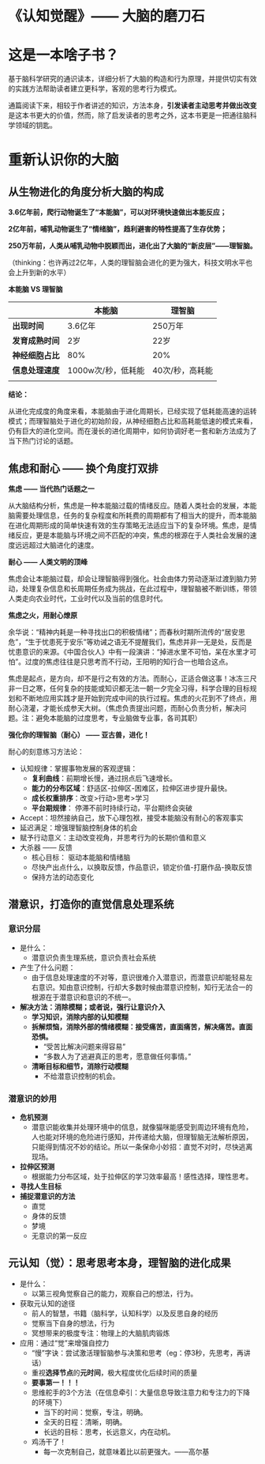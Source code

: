 # 《认知觉醒》—— 大脑的磨刀石

# **这是一本啥子书？**

基于脑科学研究的通识读本，详细分析了大脑的构造和行为原理，并提供切实有效的实践方法帮助读者建立更科学，客观的思考行为模式。

通篇阅读下来，相较于作者讲述的知识，方法本身，**引发读者主动思考并做出改变**是这本书更大的价值，然而，除了启发读者的思考之外，这本书更是一把通往脑科学领域的钥匙。

# 重新认识你的大脑

## **从生物进化的角度分析大脑的构成**

**3.6亿年前，爬行动物诞生了“本能脑”，可以对环境快速做出本能反应；**

**2亿年前，哺乳动物诞生了“情绪脑”，趋利避害的特性提高了生存优势；**

**250万年前，人类从哺乳动物中脱颖而出，进化出了大脑的“新皮层”——理智脑。**

（thinking：也许再过2亿年，人类的理智脑会进化的更为强大，科技文明水平也会上升到新的水平）

**本能脑 VS 理智脑**

|  | **本能脑** | **理智脑** |
| --- | --- | --- |
| **出现时间** | 3.6亿年 | 250万年 |
| **发育成熟时间** | 2岁 | 22岁 |
| **神经细胞占比** | 80% | 20% |
| **信息处理速度** | 1000w次/秒，低耗能 | 40次/秒，高耗能 |
|  |  |  |

**结论：**

从进化完成度的角度来看，本能脑由于进化周期长，已经实现了低耗能高速的运转模式；而理智脑处于进化的初始阶段，从神经细胞占比和高耗能低速的模式来看，仍有巨大的进化空间。而在漫长的进化周期中，如何协调好老一套和新方法成为了当下热门讨论的话题。

## 焦虑和耐心 —— 换个角度打双排

**焦虑 —— 当代热门话题之一**

从大脑结构分析，焦虑是一种本能脑过载的情绪反应。随着人类社会的发展，本能脑需要处理信息，任务的复杂程度和所耗费的周期都有了相当大的提升，而本能脑在进化周期形成的简单快速有效的生存策略无法适应当下的复杂环境。焦虑，是情绪反应，更是本能脑与环境之间不匹配的冲突，焦虑的根源在于人类社会发展的速度远远超过大脑进化的速度。

**耐心 —— 人类文明的顶峰**

焦虑会让本能脑过载，却会让理智脑得到强化。社会由体力劳动逐渐过渡到脑力劳动，处理复杂信息和长周期任务成为挑战，在此过程中，理智脑被不断训练，带领人类走向农业时代，工业时代以及当前的信息时代。

**焦虑之火，用耐心燎原**

余华说：“精神内耗是一种寻找出口的积极情绪”；而春秋时期所流传的“居安思危”，“生于忧患死于安乐”等劝诫之语无不提醒我们，焦虑并非一无是处，反而是忧患意识的来源。《中国合伙人》中有一段演讲：“掉进水里不可怕，呆在水里才可怕”。过度的焦虑往往是只思考而不行动，王阳明的知行合一也暗合这点。

焦虑是起点，是方向，却不是行之有效的方法。而耐心，正适合做这事！冰冻三尺非一日之寒，任何复杂的技能或知识都无法一朝一夕完全习得，科学合理的目标规划和不断地应用实践才是开始到完成中间的执行过程。焦虑的火花到不了终点，用耐心浇灌，才能长成参天大树。（焦虑负责提出问题，而耐心负责分析，解决问题。注：避免本能脑的过度思考，专业脑做专业事，各司其职）

**强化你的理智脑（耐心） —— 亚古兽，进化！**

耐心的刻意练习方法论：

- 认知规律：掌握事物发展的客观逻辑：
    - **复利曲线**：前期增长慢，通过拐点后飞速增长。
    - **能力的分布区域**：舒适区-拉伸区-困难区，拉伸区进步提升最快。
    - **成长权重排序**：改变>行动>思考>学习
    - **平台期规律**： 停滞不前时持续行动，平台期终会突破
- Accept：坦然接纳自己，放下心理包袱，接受本能脑没有耐心的客观事实
- 延迟满足：增强理智脑控制身体的机会
- 赋予行动意义：主动改变视角，并思考行为的长期价值和意义
- 大杀器 —— 反馈
    - 核心目标： 驱动本能脑和情绪脑
    - 尽快产出点什么，以换取反馈，作品意识，锁定价值-打磨作品-换取反馈
    - 保持方法的动态变化

## 潜意识，打造你的直觉信息处理系统

### 意识分层

- 是什么：
    - 潜意识负责生理系统，意识负责社会系统
- 产生了什么问题：
    - 由于信息处理速度的不对等，意识很难介入潜意识，而潜意识却能轻易左右意识。知由意识控制，行却大多数时候由潜意识控制，知行无法合一的根源在于潜意识和意识的不统一。
- **解决方法：消除模糊；或者说，强行让意识介入**
    - **学习知识，消除内部的认知模糊**
    - **拆解烦恼，消除外部的情绪模糊：接受痛苦，直面痛苦，解决痛苦。直面恐惧。**
        - “受苦比解决问题来得容易”
        - “多数人为了逃避真正的思考，愿意做任何事情。”
    - **清晰目标和细节，消除行动模糊**
        - 不给潜意识控制的机会。

### 潜意识的妙用

- **危机预测**
    - 潜意识能收集并处理环境中的信息，就像猫咪能感受到周边环境有危险，人也能对环境的危险进行感知，并传递给大脑，但理智脑无法解析原因，只能得到情况不妙的结论。所以一条保命小妙招：直觉不对时，尽快逃离现场。
- **拉伸区预测**
    - 根据能力分布区域，处于拉伸区的学习效率最高！感性选择，理性思考。
- **寻找人生目标**
- **捕捉潜意识的方法**
    - 直觉
    - 身体的反馈
    - 梦境
    - 无意识的第一反应

## 元认知（觉）：思考思考本身，理智脑的进化成果

- 是什么：
    - 以第三视角觉察自己的能力，观察自己的想法，行为。
- 获取元认知的途径
    - 前人的智慧，书籍（脑科学，认知科学）以及反思自身的经历
    - 觉察当下自身的想法，行为
    - 冥想带来的极度专注：物理上的大脑肌肉锻炼
- 应用：通过“觉”来增强自控力
    - “慢”字诀：尝试激活理智脑参与决策和思考（eg：停3秒，先思考，再讲话）
    - 重视**选择节点**的**元时间**，极大程度优化后续时间的质量
    - **要事第一！！！**
    - 思维舵手的3个方法（在信息牵引：大量信息导致注意力和专注力的下降的环境下）
        - 当下的时间：觉察，专注，明确。
        - 全天的日程：清晰，明确。
        - 长远的目标：思考，长远意义，内在动机。
    - 鸡汤干了！
        - 每一次克制自己，就意味着比以前更强大。——高尔基